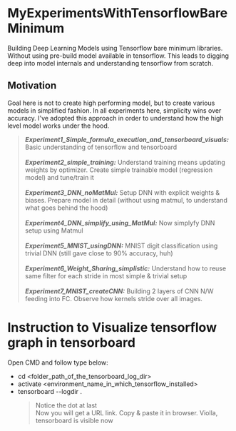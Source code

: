 # MyExperimentsWithTensorflowBareMinimum
Building Deep Learning Models using Tensorflow bare minimum libraries. Without using pre-build model available in tensorflow. This leads to digging deep into model internals and understanding tensorflow from scratch.

## Motivation
Goal here is not to create high performing model, but to create various models in simplified fashion. In all experiments here, simplicity wins over accuracy. I've adopted this approach in order to understand how the high level model works under the hood.  

>***Experiment1_Simple_formula_execution_and_tensorboard_visuals:*** Basic understanding of tensorflow and tensorboard <br><br>
***Experiment2_simple_training:*** Understand training means updating weights by optimizer. Create simple trainable model (regression model) and tune/train it <br><br>
***Experiment3_DNN_noMatMul:*** Setup DNN with explicit weights & biases. Prepare model in detail (without using matmul, to understand what goes behind the hood) <br><br>
***Experiment4_DNN_simplify_using_MatMul:*** Now simplyfy DNN setup using Matmul <br><br>
***Experiment5_MNIST_usingDNN:*** MNIST digit classification using trivial DNN (still gave close to 90% accuracy, huh) <br><br>
***Experiment6_Weight_Sharing_simplistic:*** Understand how to reuse same filter for each stride in most simple & trivial setup <br><br>
***Experiment7_MNIST_createCNN:*** Building 2 layers of CNN N/W feeding into FC. Observe how kernels stride over all images.



# Instruction to Visualize tensorflow graph in tensorboard
Open CMD and follow type below:

- cd <folder_path_of_the_tensorboard_log_dir><br>
- activate <environment_name_in_which_tensorflow_installed><br>
- tensorboard --logdir .<br>
     >Notice the dot at last <br>
     Now you will get a URL link. Copy & paste it in browser. Violla, tensorboard is visible now
 
